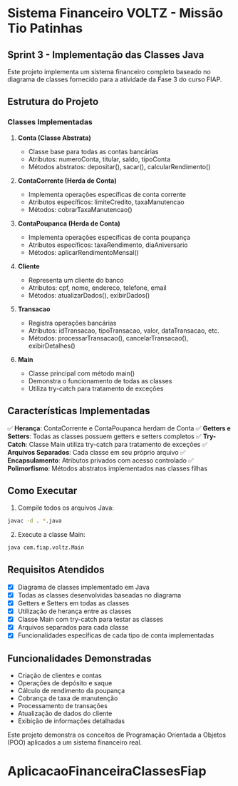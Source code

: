 # Sistema Financeiro VOLTZ - Missão Tio Patinhas

## Sprint 3 - Implementação das Classes Java

Este projeto implementa um sistema financeiro completo baseado no diagrama de classes fornecido para a atividade da Fase 3 do curso FIAP.

## Estrutura do Projeto

### Classes Implementadas

1. **Conta (Classe Abstrata)**
   - Classe base para todas as contas bancárias
   - Atributos: numeroConta, titular, saldo, tipoConta
   - Métodos abstratos: depositar(), sacar(), calcularRendimento()

2. **ContaCorrente (Herda de Conta)**
   - Implementa operações específicas de conta corrente
   - Atributos específicos: limiteCredito, taxaManutencao
   - Métodos: cobrarTaxaManutencao()

3. **ContaPoupanca (Herda de Conta)**
   - Implementa operações específicas de conta poupança
   - Atributos específicos: taxaRendimento, diaAniversario
   - Métodos: aplicarRendimentoMensal()

4. **Cliente**
   - Representa um cliente do banco
   - Atributos: cpf, nome, endereco, telefone, email
   - Métodos: atualizarDados(), exibirDados()

5. **Transacao**
   - Registra operações bancárias
   - Atributos: idTransacao, tipoTransacao, valor, dataTransacao, etc.
   - Métodos: processarTransacao(), cancelarTransacao(), exibirDetalhes()

6. **Main**
   - Classe principal com método main()
   - Demonstra o funcionamento de todas as classes
   - Utiliza try-catch para tratamento de exceções

## Características Implementadas

✅ **Herança**: ContaCorrente e ContaPoupanca herdam de Conta
✅ **Getters e Setters**: Todas as classes possuem getters e setters completos
✅ **Try-Catch**: Classe Main utiliza try-catch para tratamento de exceções
✅ **Arquivos Separados**: Cada classe em seu próprio arquivo
✅ **Encapsulamento**: Atributos privados com acesso controlado
✅ **Polimorfismo**: Métodos abstratos implementados nas classes filhas

## Como Executar

1. Compile todos os arquivos Java:
```bash
javac -d . *.java
```

2. Execute a classe Main:
```bash
java com.fiap.voltz.Main
```

## Requisitos Atendidos

- [x] Diagrama de classes implementado em Java
- [x] Todas as classes desenvolvidas baseadas no diagrama
- [x] Getters e Setters em todas as classes
- [x] Utilização de herança entre as classes
- [x] Classe Main com try-catch para testar as classes
- [x] Arquivos separados para cada classe
- [x] Funcionalidades específicas de cada tipo de conta implementadas

## Funcionalidades Demonstradas

- Criação de clientes e contas
- Operações de depósito e saque
- Cálculo de rendimento da poupança
- Cobrança de taxa de manutenção
- Processamento de transações
- Atualização de dados do cliente
- Exibição de informações detalhadas

Este projeto demonstra os conceitos de Programação Orientada a Objetos (POO) aplicados a um sistema financeiro real.
# AplicacaoFinanceiraClassesFiap
